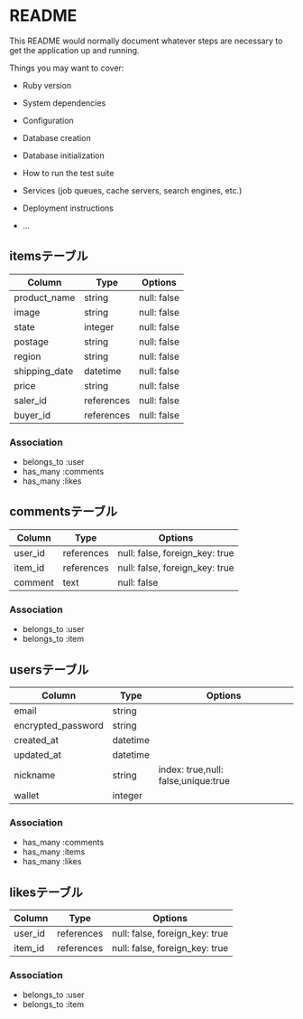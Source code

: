 # README

This README would normally document whatever steps are necessary to get the
application up and running.

Things you may want to cover:

* Ruby version

* System dependencies

* Configuration

* Database creation

* Database initialization

* How to run the test suite

* Services (job queues, cache servers, search engines, etc.)

* Deployment instructions

* ...
## itemsテーブル

|Column        |Type      |Options    |
|--------------|----------|-----------|
|product_name  |string    |null: false|  <!--商品名-->
|image         |string    |null: false|       
|state         |integer   |null: false|  <!--商品の状態-->
|postage       |string    |null: false|  <!--配送料の負担-->
|region        |string    |null: false|　<!--発送元地域-->
|shipping_date |datetime  |null: false|　<!--発送までの日数-->
|price         |string    |null: false|　　
|saler_id      |references|null: false|　<!--出品したuserのid-->
|buyer_id      |references|null: false|　<!--購入したuserのid-->


### Association

* belongs_to :user
* has_many :comments
* has_many :likes

## commentsテーブル

|Column  |Type       |Options                       |
|--------|-----------|------------------------------|
|user_id |references |null: false, foreign_key: true|
|item_id |references |null: false, foreign_key: true|
|comment |text       |null: false                   |

### Association

* belongs_to :user
* belongs_to :item

## usersテーブル

|Column             |Type    |Options                             |
|-------------------|--------|------------------------------------|
|email              |string  |                                    | 
|encrypted_password |string  |                                    |
|created_at         |datetime|                                    |
|updated_at         |datetime|                                    |
|nickname           |string  |index: true,null: false,unique:true |
|wallet             |integer |                                    |

### Association

* has_many :comments
* has_many :items
* has_many :likes

## likesテーブル

|Column  |Type       |Options                       |
|--------|-----------|------------------------------|
|user_id |references |null: false, foreign_key: true|
|item_id |references |null: false, foreign_key: true|
### Association

* belongs_to :user
* belongs_to :item